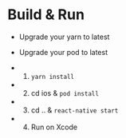# Build & Run

- Upgrade your yarn to latest
- Upgrade your pod to latest


- 1. `yarn install`
- 2. cd ios & `pod install`
- 3. cd .. & `react-native start`
- 4. Run on Xcode
